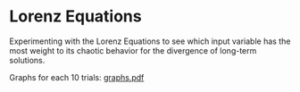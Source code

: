 # Lorenz Equations
Experimenting with the Lorenz Equations to see which input variable has the most weight to its chaotic behavior for the divergence of long-term solutions.

Graphs for each 10 trials: 
[graphs.pdf](https://github.com/nikhiltrip/LorenzEquations/files/12494893/graphs.pdf)
